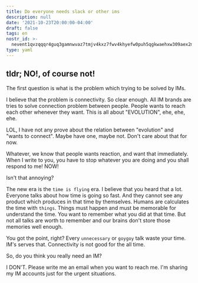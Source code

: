 ```yaml
---
title: Do everyone needs slack or other ims
description: null
date: '2021-10-23T20:00:00-04:00'
draft: false
tags: en
nostr_id: >-
  nevent1qvzqqqr4guq3gamnwvaz7tmjv4kxz7fwv4khyefw0puh5qgkwaehxw309aex2mrp0yhxummnw3ezucnpdejqz9rhwden5te0wfjkccte9ejxzmt4wvhxjmcprpmhxue69uhhyetvv9ujuumwdae8gtnnda3kjctvqyxhwumn8ghj7mn0wvhxcmmvqyt8wumn8ghj7un9d3shjtnswf5k6ctv9ehx2aqppamhxue69uhkummnw3ezumt0d5q3vamnwvaz7tmjv4kxz7fwdehhxtnnda3kjctvqyd8wumn8ghj7ctjw35kxmr9wvhxcctev4erxtnwv4mhxqg7waehxw309akkcuewv94kgetwd9azuetyw5h8gu30dehhxarjqqsvcm5dmvldzmr3xmc6txvg7deqr3uss0cckk6qferedy97yhm6v5gvdncwy
type: yaml
---
```



tldr; NO!, of course not!
---

The first question is what is the problem which trying to be solved by IMs.

I believe that the problem is connectivity. So clear enough. All IM brands are tries to solve connection problem between people. People wants to reach each other whenever they want. This is all about "EVOLUTION", ehe, ehe, ehe.
<!--more-->
LOL, I have not any prove about the relation between "evolution" and "wants to connect". Maybe have one, maybe not. Don't care about that for now. 

Whatever, we know that people wants reaction, and want that immediately. When I write to you, you have to stop whatever you are doing and you shall respond to me! NOW!

Isn't that annoying?

The new era is the `time is flying` era. I believe that you heard that a lot. Everyone talks about how time is  going so fast. And they cannot see any product which produces in that time by themselves. Humans are calculates the time with `things`. Things must happen and must be memorable for understand the time. You want to remember what you did at that time. But not all talks are worth to remember and our brains don't store those memories well enough. 

You got the point, right? Every `unnecessary` or `goygoy` talk waste your time. IM's serves that. Connectivity is not good for the all time. 

So, do you think you really need an IM? 

I DON'T. Please write me an email when you want to reach me. I'm sharing my IM accounts just for the urgent situations.

